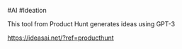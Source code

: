 #AI #Ideation 

This tool from Product Hunt generates ideas using GPT-3

https://ideasai.net/?ref=producthunt